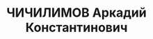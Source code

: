 ---
title: ЧИЧИЛИМОВ Аркадий Константинович
description: 'Род. в 1907, Свердловская обл., В.-Сердинский завод. Проживал: Ярославская
  обл., г. Ярославль, ул. Некрасова, 49. ЯЭМЗ, Заместитель начальника отдела технического
  контроля

  Арестован 15.07.1937. Приговор: ВК ВС СССР, 28.12.1937 – ВМН. Расстрелян 28.12.1937.

  Реабилитирован 12.07.1957'
---